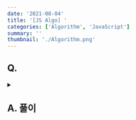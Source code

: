```yaml
---
date: '2021-08-04'
title: '[JS Algo] '
categories: ['Algorithm', 'JavaScript']
summary: ''
thumbnail: './Algorithm.png'
---
```


## Q. 

<details>
<summary></summary>
<div markdown="1">       

</div>
</details>

## A. 풀이

```javascript

```